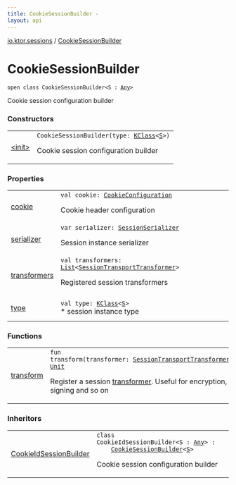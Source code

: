 ```yaml
---
title: CookieSessionBuilder - 
layout: api
---
```


<div class='api-docs-breadcrumbs'><a href="../index.html">io.ktor.sessions</a> / <a href="./index.html">CookieSessionBuilder</a></div>

# CookieSessionBuilder

<div class="signature"><code><span class="keyword">open</span> <span class="keyword">class </span><span class="identifier">CookieSessionBuilder</span><span class="symbol">&lt;</span><span class="identifier">S</span>&nbsp;<span class="symbol">:</span>&nbsp;<a href="https://kotlinlang.org/api/latest/jvm/stdlib/kotlin/-any/index.html"><span class="identifier">Any</span></a><span class="symbol">&gt;</span></code></div>

Cookie session configuration builder

### Constructors

<table class="api-docs-table">
<tbody>
<tr>
<td markdown="1">

<a href="-init-.html">&lt;init&gt;</a>


</td>
<td markdown="1">
<div class="signature"><code><span class="identifier">CookieSessionBuilder</span><span class="symbol">(</span><span class="parameterName" id="io.ktor.sessions.CookieSessionBuilder$<init>(kotlin.reflect.KClass((io.ktor.sessions.CookieSessionBuilder.S)))/type">type</span><span class="symbol">:</span>&nbsp;<a href="https://kotlinlang.org/api/latest/jvm/stdlib/kotlin.reflect/-k-class/index.html"><span class="identifier">KClass</span></a><span class="symbol">&lt;</span><a href="index.html#S"><span class="identifier">S</span></a><span class="symbol">&gt;</span><span class="symbol">)</span></code></div>

Cookie session configuration builder


</td>
</tr>
</tbody>
</table>

### Properties

<table class="api-docs-table">
<tbody>
<tr>
<td markdown="1">

<a href="cookie.html">cookie</a>


</td>
<td markdown="1">
<div class="signature"><code><span class="keyword">val </span><span class="identifier">cookie</span><span class="symbol">: </span><a href="../-cookie-configuration/index.html"><span class="identifier">CookieConfiguration</span></a></code></div>

Cookie header configuration


</td>
</tr>
<tr>
<td markdown="1">

<a href="serializer.html">serializer</a>


</td>
<td markdown="1">
<div class="signature"><code><span class="keyword">var </span><span class="identifier">serializer</span><span class="symbol">: </span><a href="../-session-serializer/index.html"><span class="identifier">SessionSerializer</span></a></code></div>

Session instance serializer


</td>
</tr>
<tr>
<td markdown="1">

<a href="transformers.html">transformers</a>


</td>
<td markdown="1">
<div class="signature"><code><span class="keyword">val </span><span class="identifier">transformers</span><span class="symbol">: </span><a href="https://kotlinlang.org/api/latest/jvm/stdlib/kotlin.collections/-list/index.html"><span class="identifier">List</span></a><span class="symbol">&lt;</span><a href="../-session-transport-transformer/index.html"><span class="identifier">SessionTransportTransformer</span></a><span class="symbol">&gt;</span></code></div>

Registered session transformers


</td>
</tr>
<tr>
<td markdown="1">

<a href="type.html">type</a>


</td>
<td markdown="1">
<div class="signature"><code><span class="keyword">val </span><span class="identifier">type</span><span class="symbol">: </span><a href="https://kotlinlang.org/api/latest/jvm/stdlib/kotlin.reflect/-k-class/index.html"><span class="identifier">KClass</span></a><span class="symbol">&lt;</span><a href="index.html#S"><span class="identifier">S</span></a><span class="symbol">&gt;</span></code></div>
* session instance type

</td>
</tr>
</tbody>
</table>

### Functions

<table class="api-docs-table">
<tbody>
<tr>
<td markdown="1">

<a href="transform.html">transform</a>


</td>
<td markdown="1">
<div class="signature"><code><span class="keyword">fun </span><span class="identifier">transform</span><span class="symbol">(</span><span class="parameterName" id="io.ktor.sessions.CookieSessionBuilder$transform(io.ktor.sessions.SessionTransportTransformer)/transformer">transformer</span><span class="symbol">:</span>&nbsp;<a href="../-session-transport-transformer/index.html"><span class="identifier">SessionTransportTransformer</span></a><span class="symbol">)</span><span class="symbol">: </span><a href="https://kotlinlang.org/api/latest/jvm/stdlib/kotlin/-unit/index.html"><span class="identifier">Unit</span></a></code></div>

Register a session <a href="transform.html#io.ktor.sessions.CookieSessionBuilder$transform(io.ktor.sessions.SessionTransportTransformer)/transformer">transformer</a>. Useful for encryption, signing and so on


</td>
</tr>
</tbody>
</table>

### Inheritors

<table class="api-docs-table">
<tbody>
<tr>
<td markdown="1">

<a href="../-cookie-id-session-builder/index.html">CookieIdSessionBuilder</a>


</td>
<td markdown="1">
<div class="signature"><code><span class="keyword">class </span><span class="identifier">CookieIdSessionBuilder</span><span class="symbol">&lt;</span><span class="identifier">S</span>&nbsp;<span class="symbol">:</span>&nbsp;<a href="https://kotlinlang.org/api/latest/jvm/stdlib/kotlin/-any/index.html"><span class="identifier">Any</span></a><span class="symbol">&gt;</span>&nbsp;<span class="symbol">:</span>&nbsp;<br/>&nbsp;&nbsp;&nbsp;&nbsp;<a href="./index.md"><span class="identifier">CookieSessionBuilder</span></a><span class="symbol">&lt;</span><a href="../-cookie-id-session-builder/index.html#S"><span class="identifier">S</span></a><span class="symbol">&gt;</span></code></div>

Cookie session configuration builder


</td>
</tr>
</tbody>
</table>
